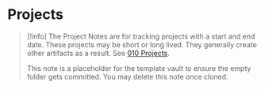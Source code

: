 # Projects

> [!info]
> The Project Notes are for tracking projects with a start and end date. These projects may be short or long lived. They generally create other artifacts as a result. See [010 Projects](../002%20meta/vault%20specification/Folder%20Organization.md#010%20Projects).
> 
> This note is a placeholder for the template vault to ensure the empty folder gets committed. You may delete this note once cloned.
